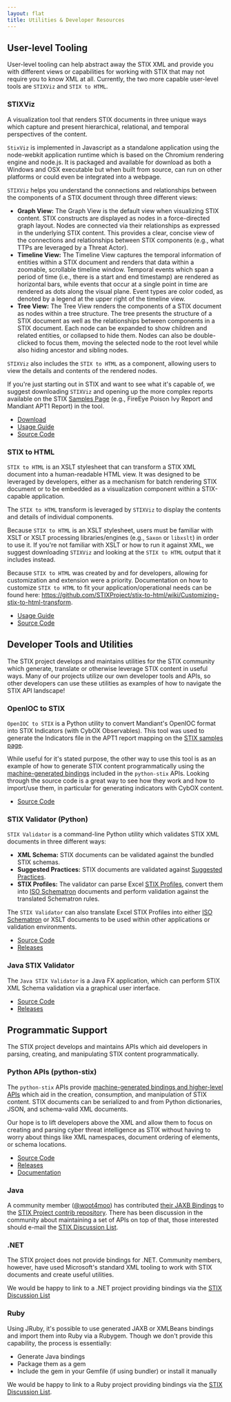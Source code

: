 ```yaml
---
layout: flat
title: Utilities & Developer Resources
---
```


## User-level Tooling

User-level tooling can help abstract away the STIX XML and provide you with different views or capabilities for working with STIX that may not require you to know XML at all. Currently, the two more capable user-level tools are `STIXViz` and `STIX to HTML`.

### STIXViz

A visualization tool that renders STIX documents in three unique ways which capture and present hierarchical, relational, and temporal perspectives of the content.

`StixViz` is implemented in Javascript as a standalone application using the node-webkit application runtime which is based on the Chromium rendering engine and node.js. It is packaged and available for download as both a Windows and OSX executable but when built from source, can run on other platforms or could even be integrated into a webpage.

`STIXViz` helps you understand the connections and relationships between the components of a STIX document through three different views:

* __Graph View:__ The Graph View is the default view when visualizing STIX content. STIX constructs are displayed as nodes in a force-directed graph layout. Nodes are connected via their relationships as expressed in the underlying STIX content. This provides a clear, concise view of the connections and relationships between STIX components (e.g., what TTPs are leveraged by a Threat Actor).  
* __Timeline View:__ The Timeline View captures the temporal information of entities within a STIX document and renders that data within a zoomable, scrollable timeline window. Temporal events which span a period of time (i.e., there is a start and end timestamp) are rendered as horizontal bars, while events that occur at a single point in time are rendered as dots along the visual plane. Event types are color coded, as denoted by a legend at the upper right of the timeline view.  
* __Tree View:__ The Tree View renders the components of a STIX document as nodes within a tree structure. The tree presents the structure of a STIX document as well as the relationships between components in a STIX document. Each node can be expanded to show children and related entities, or collapsed to hide them. Nodes can also be double-clicked to focus them, moving the selected node to the root level while also hiding ancestor and sibling nodes.

`STIXViz` also includes the `STIX to HTML` as a component, allowing users to view the details and contents of the rendered nodes.

If you're just starting out in STIX and want to see what it's capable of, we suggest downloading `STIXViz` and opening up the more complex reports available on the STIX [Samples Page](http://stix.mitre.org/language/version1.1.1/samples.html) (e.g., FireEye Poison Ivy Report and Mandiant APT1 Report) in the tool.

* [Download](https://github.com/STIXProject/stix-viz/releases)
* [Usage Guide](https://github.com/STIXProject/stix-viz/wiki/STIXViz-Usage)
* [Source Code](https://github.com/STIXProject/stix-viz/)

### STIX to HTML

`STIX to HTML` is an XSLT stylesheet that can transform a STIX XML document into a human-readable HTML view. It was designed to be leveraged by developers, either as a mechanism for batch rendering STIX document or to be embedded as a visualization component within a STIX-capable application. 

The `STIX to HTML` transform is leveraged by `STIXViz` to display the contents and details of individual components.

Because `STIX to HTML` is an XSLT stylesheet, users must be familiar with XSLT or XSLT processing libraries/engines (e.g., `Saxon` or `libxslt`) in order to use it. If you're not familiar with XSLT or how to run it against XML, we suggest downloading `STIXViz` and looking at the `STIX to HTML` output that it includes instead.

Because `STIX to HTML` was created by and for developers, allowing for customization and extension were a priority. Documentation on how to customize `STIX to HTML` to fit your application/operational needs can be found here: https://github.com/STIXProject/stix-to-html/wiki/Customizing-stix-to-html-transform.

* [Usage Guide](https://github.com/STIXProject/stix-to-html/wiki)
* [Source Code](https://github.com/STIXProject/stix-to-html)

## Developer Tools and Utilities
The STIX project develops and maintains utilities for the STIX community which generate, translate or otherwise leverage STIX content in useful ways. Many of our projects utilize our own developer tools and APIs, so other developers can use these utilities as examples of how to navigate the STIX API landscape!

### OpenIOC to STIX

`OpenIOC to STIX` is a Python utility to convert Mandiant's OpenIOC format into STIX Indicators (with CybOX Observables). This tool was used to generate the Indicators file in the APT1 report mapping on the [STIX samples page](http://stix.mitre.org/language/version1.1.1/samples.html).

While useful for it's stated purpose, the other way to use this tool is as an example of how to generate STIX content programmatically using the [machine-generated bindings](http://stix.readthedocs.org/en/latest/api_vs_bindings/index.html) included in the `python-stix` APIs. Looking through the source code is a great way to see how they work and how to import/use them, in particular for generating indicators with CybOX content.

* [Source Code](https://github.com/STIXProject/openioc-to-stix)

### STIX Validator (Python)

`STIX Validator` is a command-line Python utility which validates STIX XML documents in three different ways:  

* __XML Schema:__ STIX documents can be validated against the bundled STIX schemas.
* __Suggested Practices:__ STIX documents are validated against [Suggested Practices](http://stixproject.github.io/suggested-practices/).
* __STIX Profiles:__ The validator can parse Excel [STIX Profiles](http://stix.mitre.org/language/profiles.html), convert them into [ISO Schematron](http://www.schematron.com/spec.html) documents and perform validation against the translated Schematron rules.

The `STIX Validator` can also translate Excel STIX Profiles into either [ISO Schematron](http://www.schematron.com/spec.html) or XSLT documents to be used within other applications or validation environments.

* [Source Code](https://github.com/STIXProject/stix-validator)
* [Releases](https://github.com/STIXProject/stix-validator/releases)

### Java STIX Validator 

The `Java STIX Validator` is a Java FX application, which can perform STIX XML Schema validation via a graphical user interface.

* [Source Code](https://github.com/STIXProject/java-stix-validator)
* [Releases](https://github.com/STIXProject/java-stix-validator/releases)

## Programmatic Support
The STIX project develops and maintains APIs which aid developers in parsing, creating, and manipulating STIX content programmatically.

### Python APIs (python-stix)

The `python-stix` APIs provide [machine-generated bindings and higher-level APIs](http://stix.readthedocs.org/en/latest/api_vs_bindings/index.html) which aid in the creation, consumption, and manipulation of STIX content. STIX documents can be serialized to and from Python dictionaries, JSON, and schema-valid XML documents.

Our hope is to lift developers above the XML and allow them to focus on creating and parsing cyber threat intelligence as STIX without having to worry about things like XML namespaces, document ordering of elements, or schema locations.

* [Source Code](https://github.com/STIXProject/python-stix)
* [Releases](https://pypi.python.org/pypi/stix/)
* [Documentation](http://stix.readthedocs.org/en/latest/)

### Java

A community member ([@woot4moo](https://github.com/woot4moo)) has contributed [their JAXB Bindings](https://github.com/STIXProject/contrib/tree/master/java-stix) to the [STIX Project contrib repository](https://github.com/STIXProject/contrib). There has been discussion in the community about maintaining a set of APIs on top of that, those interested should e-mail the [STIX Discussion List](mailto:stix-discussion-list@lists.mitre.org).

### .NET

The STIX project does not provide bindings for .NET. Community members, however, have used Microsoft's standard XML tooling to work with STIX documents and create useful utilities.

We would be happy to link to a .NET project providing bindings via the [STIX Discussion List](mailto:stix-discussion-list@lists.mitre.org)

### Ruby

Using JRuby, it's possible to use generated JAXB or XMLBeans bindings and import them into Ruby via a Rubygem. Though we don't provide this capability, the process is essentially:

* Generate Java bindings
* Package them as a gem
* Include the gem in your Gemfile (if using bundler) or install it manually

We would be happy to link to a Ruby project providing bindings via the [STIX Discussion List](mailto:stix-discussion-list@lists.mitre.org).

